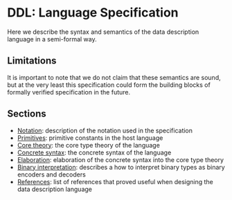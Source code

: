 # DDL: Language Specification

Here we describe the syntax and semantics of the data description language in a
semi-formal way.

## Limitations

It is important to note that we do not claim that these semantics are sound,
but at the very least this specification could form the building blocks of
formally verified specification in the future.

## Sections

-   [Notation](./specification/notation.md):
    description of the notation used in the specification
-   [Primitives](./specification/primitives.md):
    primitive constants in the host language
-   [Core theory](./specification/core-theory.md):
    the core type theory of the language
-   [Concrete syntax](./specification/concrete-syntax.md):
    the concrete syntax of the language
-   [Elaboration](./specification/elaboration.md):
    elaboration of the concrete syntax into the core type theory
-   [Binary interpretation](./binary-interpretation.md):
    describes a how to interpret binary types as binary encoders and decoders
-   [References](./binary-interpretation.md):
    list of references that proved useful when designing the data description language
